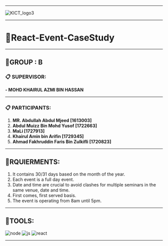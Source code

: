 * * * * *
![KICT_logo3](https://github.com/GroupB-Project-CaseStudy/React-Event/blob/main/assets/KICT_logo3.jpg?raw=true)
* * * * *
# **:file_folder:React-Event-CaseStudy**
* * * * *
## **:open_file_folder:GROUP  : B**
### **:clipboard: SUPERVISOR:**

**- MOHD KHAIRUL AZMI BIN HASSAN**
* * * * *
### **:clipboard: PARTICIPANTS:**

1. **MR. Abdullah Abdul Mjeed [1613003]**
2. **Abdul Muizz Bin Mohd Yusof [1722663]**
3. **MaLi [1727913]**
4. **Khairul Amin bin Arifin [1729345]**
5. **Ahmad Fakhruddin Faris Bin Zulkifli [1720823]**
* * * * *
## **:open_file_folder:RQUIERMENTS:**

1. It contains 30/31 days based on the month of the year.
2. Each event is a full day event. 
3. Date and time are crucial to avoid clashes for multiple seminars in the same venue, date and time. 
4. First comes, first served basis. 
5. The event is operating from 8am until 5pm. 
* * * * *
## **:open_file_folder:TOOLS:**
![node](https://github.com/GroupB-Project-CaseStudy/React-Event/blob/main/assets/node.png?raw=true)
![js](https://github.com/GroupB-Project-CaseStudy/React-Event/blob/main/assets/js.png?raw=true)
![react](https://github.com/GroupB-Project-CaseStudy/React-Event/blob/main/assets/react.png?raw=true)
* * * * *
